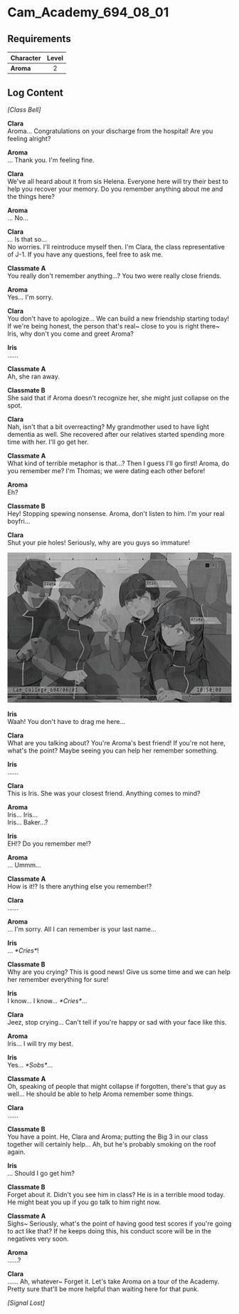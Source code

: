 # Cam_Academy_694_08_01
## Requirements
|Character|Level|
|---------|:---:|
|**Aroma**|  2  |

## Log Content
*\[Class Bell\]*

**Clara**<br>
Aroma... Congratulations on your discharge from the hospital! Are you feeling alright?

**Aroma**<br>
... Thank you. I'm feeling fine.

**Clara**<br>
We've all heard about it from sis Helena. Everyone here will try their best to help you recover your memory. Do you remember anything about me and the things here?

**Aroma**<br>
... No...

**Clara**<br>
... Is that so...<br>
No worries. I'll reintroduce myself then. I'm Clara, the class representative of J\-1. If you have any questions, feel free to ask me.

**Classmate A**<br>
You really don't remember anything...? You two were really close friends.

**Aroma**<br>
Yes... I'm sorry.

**Clara**<br>
You don't have to apologize... We can build a new friendship starting today! If we're being honest, the person that's real~ close to you is right there~ Iris, why don't you come and greet Aroma?

**Iris**<br>
......

**Classmate A**<br>
Ah, she ran away.

**Classmate B**<br>
She said that if Aroma doesn't recognize her, she might just collapse on the spot.

**Clara**<br>
Nah, isn't that a bit overreacting? My grandmother used to have light dementia as well. She recovered after our relatives started spending more time with her. I'll go get her.

**Classmate A**<br>
What kind of terrible metaphor is that...? Then I guess I'll go first! Aroma, do you remember me? I'm Thomas; we were dating each other before!

**Aroma**<br>
Eh?

**Classmate B**<br>
Hey! Stopping spewing nonsense. Aroma, don't listen to him. I'm your real boyfri...

**Clara**<br>
Shut your pie holes! Seriously, why are you guys so immature!

![aos0501.png](./attachments/aos0501.png)

**Iris**<br>
Waah! You don't have to drag me here...

**Clara**<br>
What are you talking about? You're Aroma's best friend! If you're not here, what's the point? Maybe seeing you can help her remember something.

**Iris**<br>
......

**Clara**<br>
This is Iris. She was your closest friend. Anything comes to mind?

**Aroma**<br>
Iris... Iris...<br>
Iris... Baker...?

**Iris**<br>
EH!? Do you remember me!?

**Aroma**<br>
... Ummm...

**Classmate A**<br>
How is it!? Is there anything else you remember!?

**Clara**<br>
......

**Aroma**<br>
... I'm sorry. All I can remember is your last name...

**Iris**<br>
... *\*Cries\**!

**Classmate B**<br>
Why are you crying? This is good news! Give us some time and we can help her remember everything for sure!

**Iris**<br>
I know... I know... *\*Cries\**...

**Clara**<br>
Jeez, stop crying... Can't tell if you're happy or sad with your face like this.

**Aroma**<br>
Iris... I will try my best.

**Iris**<br>
Yes... *\*Sobs\**...

**Classmate A**<br>
Oh, speaking of people that might collapse if forgotten, there's that guy as well... He should be able to help Aroma remember some things.

**Clara**<br>
......

**Classmate B**<br>
You have a point. He, Clara and Aroma; putting the Big 3 in our class together will certainly help... Ah, but he's probably smoking on the roof again.

**Iris**<br>
... Should I go get him?

**Classmate B**<br>
Forget about it. Didn't you see him in class? He is in a terrible mood today. He might beat you up if you go talk to him right now.

**Classmate A**<br>
Sighs~ Seriously, what's the point of having good test scores if you're going to act like that? If he keeps doing this, his conduct score will be in the negatives very soon.

**Aroma**<br>
......?

**Clara**<br>
...... Ah, whatever~ Forget it. Let's take Aroma on a tour of the Academy. Pretty sure that'll be more helpful than waiting here for that punk.

*[Signal Lost]*
